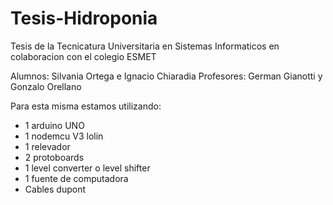 # Tesis-Hidroponia
Tesis de la Tecnicatura Universitaria en Sistemas Informaticos en colaboracion con el colegio ESMET

Alumnos: Silvania Ortega e Ignacio Chiaradia
Profesores: German Gianotti y Gonzalo Orellano

Para esta misma estamos utilizando:

- 1 arduino UNO
- 1 nodemcu V3 lolin
- 1 relevador
- 2 protoboards
- 1 level converter o level shifter
- 1 fuente de computadora
- Cables dupont
